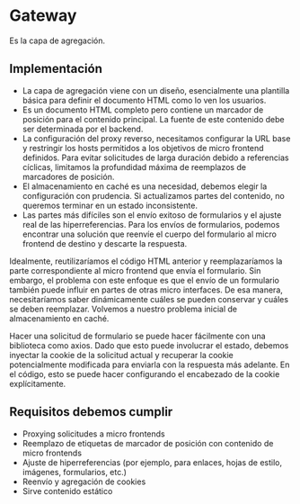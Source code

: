 # Gateway

Es la capa de agregación.

## Implementación

* La capa de agregación viene con un diseño, esencialmente una plantilla básica para definir el documento HTML como lo ven los usuarios.
* Es un documento HTML completo pero contiene un marcador de posición para el contenido principal. La fuente de este contenido debe ser determinada por el backend.
* La configuración del proxy reverso, necesitamos configurar la URL base y restringir los hosts permitidos a los objetivos de micro frontend definidos. Para evitar solicitudes de larga duración debido a referencias cíclicas, limitamos la profundidad máxima de reemplazos de marcadores de posición.
* El almacenamiento en caché es una necesidad, debemos elegir la configuración con prudencia. Si actualizamos partes del contenido, no queremos terminar en un estado inconsistente.
* Las partes más difíciles son el envío exitoso de formularios y el ajuste real de las hiperreferencias. Para los envíos de formularios, podemos encontrar una solución que reenvíe el cuerpo del formulario al micro frontend de destino y descarte la respuesta.

Idealmente, reutilizaríamos el código HTML anterior y reemplazaríamos la parte correspondiente al micro frontend que envía el formulario. Sin embargo, el problema con este enfoque es que el envío de un formulario también puede influir en partes de otras micro interfaces. De esa manera, necesitaríamos saber dinámicamente cuáles se pueden conservar y cuáles se deben reemplazar. Volvemos a nuestro problema inicial de almacenamiento en caché.

Hacer una solicitud de formulario se puede hacer fácilmente con una biblioteca como axios. Dado que esto puede involucrar el estado, debemos inyectar la cookie de la solicitud actual y recuperar la cookie potencialmente modificada para enviarla con la respuesta más adelante. En el código, esto se puede hacer configurando el encabezado de la cookie explícitamente.

## Requisitos debemos cumplir

* Proxying solicitudes a micro frontends
* Reemplazo de etiquetas de marcador de posición con contenido de micro frontends
* Ajuste de hiperreferencias (por ejemplo, para enlaces, hojas de estilo, imágenes, formularios, etc.)
* Reenvío y agregación de cookies
* Sirve contenido estático